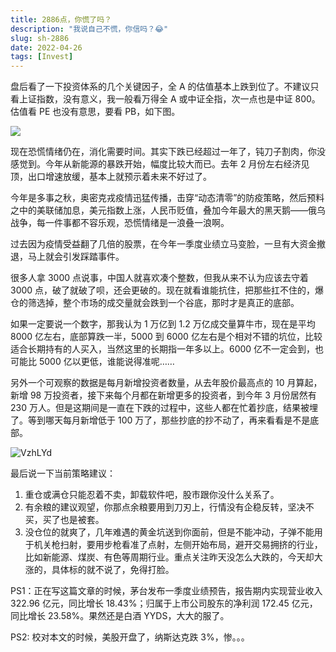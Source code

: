 ```yaml
---
title: 2886点，你慌了吗？
description: "我说自己不慌，你信吗？😂"
slug: sh-2886
date: 2022-04-26
tags: [Invest]
---
```


盘后看了一下投资体系的几个关键因子，全 A 的估值基本上跌到位了。不建议只看上证指数，没有意义，我一般看万得全 A 或中证全指，次一点也是中证 800。估值看 PE 也没有意思，要看 PB，如下图。

![](https://cdn.zhangwen.site/uPic/2Ehfcj.png)

现在恐慌情绪仍在，消化需要时间。其实下跌已经超过一年了，钝刀子割肉，你没感觉到。今年从新能源的暴跌开始，幅度比较大而已。去年 2 月份左右经济见顶，出口增速放缓，基本上就预示着未来不好过了。

<!-- truncate -->

今年是多事之秋，奥密克戎疫情迅猛传播，击穿“动态清零”的防疫策略，然后预料之中的美联储加息，美元指数上涨，人民币贬值，叠加今年最大的黑天鹅——俄乌战争，每一件事都不容乐观，恐慌情绪是一浪叠一浪啊。

过去因为疫情受益翻了几倍的股票，在今年一季度业绩立马变脸，一旦有大资金撤退，马上就会引发踩踏事件。

很多人拿 3000 点说事，中国人就喜欢凑个整数，但我从来不认为应该去守着 3000 点，破了就破了呗，还会更破的。现在就看谁能抗住，把那些扛不住的，爆仓的筛选掉，整个市场的成交量就会跌到一个谷底，那时才是真正的底部。

如果一定要说一个数字，那我认为 1 万亿到 1.2 万亿成交量算牛市，现在是平均 8000 亿左右，底部算跌一半，5000 到 6000 亿左右是个相对不错的坑位，比较适合长期持有的人买入，当然这里的长期指一年多以上。6000 亿不一定会到，也可能比 5000 亿以更低，谁能说得准呢……

另外一个可观察的数据是每月新增投资者数量，从去年股价最高点的 10 月算起，新增 98 万投资者，接下来每个月都在新增更多的投资者，到今年 3 月份居然有 230 万人。但是这期间是一直在下跌的过程中，这些人都在忙着抄底，结果被埋了。等到哪天每月新增低于 100 万了，那些抄底的抄不动了，再来看看是不是底部。

![VzhLYd](https://cdn.zhangwen.site/uPic/VzhLYd.png)

最后说一下当前策略建议：

1. 重仓或满仓只能忍着不卖，卸载软件吧，股市跟你没什么关系了。
2. 有余粮的建议观望，你那点余粮要用到刀刃上，行情没有企稳反转，坚决不买，买了也是被套。
3. 没仓位的就爽了，几年难遇的黄金坑送到你面前，但是不能冲动，子弹不能用于机关枪扫射，要用步枪看准了点射，左侧开始布局，避开交易拥挤的行业，比如新能源、煤炭、有色等周期行业。重点关注昨天没怎么大跌的，今天却大涨的，具体标的就不说了，免得打脸。

PS1：正在写这篇文章的时候，茅台发布一季度业绩预告，报告期内实现营业收入 322.96 亿元，同比增长 18.43%；归属于上市公司股东的净利润 172.45 亿元，同比增长 23.58%。果然还是白酒 YYDS，大大的服了。

PS2: 校对本文的时候，美股开盘了，纳斯达克跌 3%，惨。。。
